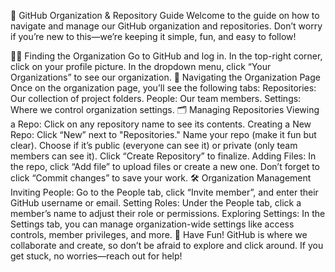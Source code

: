 🚀 GitHub Organization & Repository Guide
Welcome to the guide on how to navigate and manage our GitHub organization and repositories. Don’t worry if you’re new to this—we’re keeping it simple, fun, and easy to follow!

🕵️‍♂️ Finding the Organization
Go to GitHub and log in.
In the top-right corner, click on your profile picture.
In the dropdown menu, click “Your Organizations” to see our organization.
🧭 Navigating the Organization Page
Once on the organization page, you’ll see the following tabs:
Repositories: Our collection of project folders.
People: Our team members.
Settings: Where we control organization settings.
🗂️ Managing Repositories
Viewing a Repo: Click on any repository name to see its contents.
Creating a New Repo:
Click “New” next to "Repositories."
Name your repo (make it fun but clear).
Choose if it’s public (everyone can see it) or private (only team members can see it).
Click “Create Repository” to finalize.
Adding Files:
In the repo, click “Add file” to upload files or create a new one.
Don’t forget to click “Commit changes” to save your work.
🛠️ Organization Management
Inviting People: Go to the People tab, click “Invite member”, and enter their GitHub username or email.
Setting Roles: Under the People tab, click a member’s name to adjust their role or permissions.
Exploring Settings: In the Settings tab, you can manage organization-wide settings like access controls, member privileges, and more.
🎉 Have Fun!
GitHub is where we collaborate and create, so don’t be afraid to explore and click around. If you get stuck, no worries—reach out for help!
